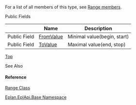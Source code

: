 For a list of all members of this type, see [Range members](Eplan.EplApi.Baseu~Eplan.EplApi.Base.Range_members.html).

Public Fields

|  | Name | Description |
| --- | --- | --- |
| Public Field | [FromValue](Eplan.EplApi.Baseu~Eplan.EplApi.Base.Range~FromValue.html) | Minimal value(begin, start) |
| Public Field | [ToValue](Eplan.EplApi.Baseu~Eplan.EplApi.Base.Range~ToValue.html) | Maximal value(end, stop) |

[Top](#top)

See Also

#### Reference

[Range Class](Eplan.EplApi.Baseu~Eplan.EplApi.Base.Range.html)
  
[Eplan.EplApi.Base Namespace](Eplan.EplApi.Baseu~Eplan.EplApi.Base_namespace.html)